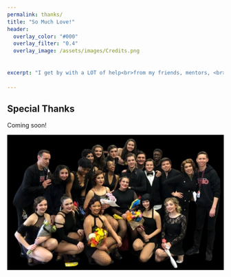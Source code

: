 ```yaml
---
permalink: thanks/
title: "So Much Love!"
header:
  overlay_color: "#000"
  overlay_filter: "0.4"
  overlay_image: /assets/images/Credits.png
  
    
excerpt: "I get by with a LOT of help<br>from my friends, mentors, <br>and family!"

---
```

## Special Thanks

Coming  soon!

![Seniors2020](/assets/images/Ballard-Lozano-black.jpg)
